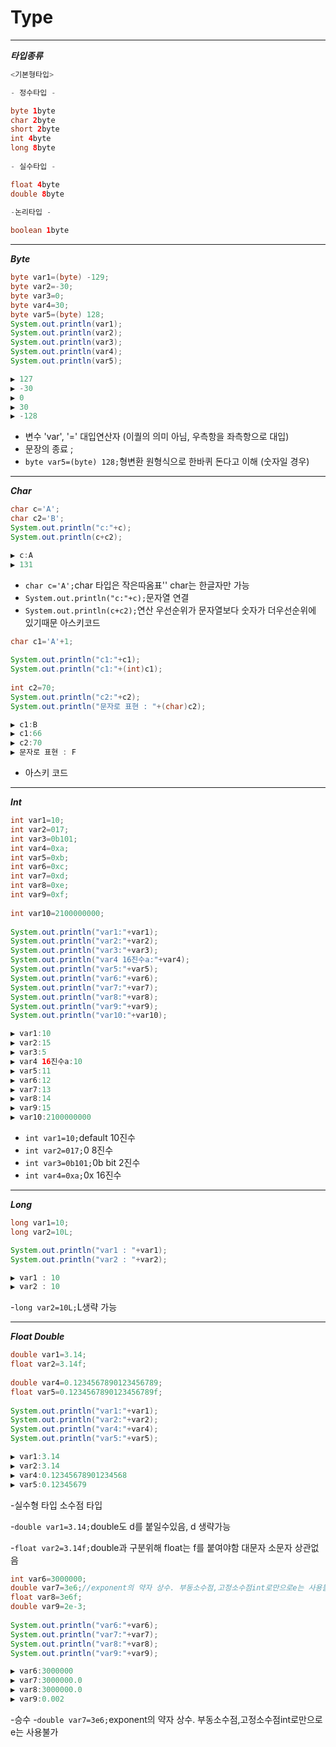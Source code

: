 # Type

***
***타입종류***

```java
<기본형타입>

- 정수타입 -

byte 1byte
char 2byte
short 2byte
int 4byte
long 8byte
		  
- 실수타입 -

float 4byte
double 8byte
		  
-논리타입 -

boolean 1byte
```
***
***Byte***
```java
byte var1=(byte) -129;
byte var2=-30;
byte var3=0;
byte var4=30;
byte var5=(byte) 128;
System.out.println(var1);
System.out.println(var2);
System.out.println(var3);
System.out.println(var4);
System.out.println(var5);

▶️ 127
▶️ -30
▶️ 0
▶️ 30
▶️ -128
```
- 변수 'var', '=' 대입연산자 (이퀄의 의미 아님, 우측항을 좌측항으로 대입)
- 문장의 종료 ;
- `byte var5=(byte) 128;`형변환 원형식으로 한바퀴 돈다고 이해 (숫자일 경우)

***
***Char***
```java
char c='A';
char c2='B';
System.out.println("c:"+c);
System.out.println(c+c2);

▶️ c:A
▶️ 131
```
- `char c='A';`char 타입은 작은따옴표'' char는 한글자만 가능
- `System.out.println("c:"+c);`문자열 연결
- `System.out.println(c+c2);`연산 우선순위가 문자열보다 숫자가 더우선순위에 있기때문 아스키코드

```java
char c1='A'+1;
		
System.out.println("c1:"+c1);
System.out.println("c1:"+(int)c1);
		
int c2=70;
System.out.println("c2:"+c2);
System.out.println("문자로 표현 : "+(char)c2);

▶️ c1:B
▶️ c1:66
▶️ c2:70
▶️ 문자로 표현 : F
```
- 아스키 코드

***
***Int***
```java
int var1=10;
int var2=017;
int var3=0b101; 
int var4=0xa;
int var5=0xb;
int var6=0xc;
int var7=0xd;
int var8=0xe;
int var9=0xf;
		
int var10=2100000000;
		
System.out.println("var1:"+var1);
System.out.println("var2:"+var2);
System.out.println("var3:"+var3);
System.out.println("var4 16진수a:"+var4);
System.out.println("var5:"+var5);
System.out.println("var6:"+var6);
System.out.println("var7:"+var7);
System.out.println("var8:"+var8);
System.out.println("var9:"+var9);
System.out.println("var10:"+var10);

▶️ var1:10
▶️ var2:15
▶️ var3:5
▶️ var4 16진수a:10
▶️ var5:11
▶️ var6:12
▶️ var7:13
▶️ var8:14
▶️ var9:15
▶️ var10:2100000000
```
- `int var1=10;`default 10진수
- `int var2=017;`0 8진수
- `int var3=0b101;`0b bit 2진수
- `int var4=0xa;`0x 16진수

***
***Long***
```java
long var1=10;
long var2=10L;

System.out.println("var1 : "+var1);
System.out.println("var2 : "+var2);

▶️ var1 : 10
▶️ var2 : 10
```
-`long var2=10L;`L생략 가능

***
***Float Double***
```java
double var1=3.14;
float var2=3.14f;
		
double var4=0.1234567890123456789;
float var5=0.1234567890123456789f;
		
System.out.println("var1:"+var1);
System.out.println("var2:"+var2);
System.out.println("var4:"+var4);
System.out.println("var5:"+var5);

▶️ var1:3.14
▶️ var2:3.14
▶️ var4:0.12345678901234568
▶️ var5:0.12345679
```
-실수형 타입 소수점 타입

-`double var1=3.14;`double도 d를 붙일수있음, d 생략가능

-`float var2=3.14f;`double과 구분위해 float는 f를 붙여야함 대문자 소문자 상관없음

```java
int var6=3000000;
double var7=3e6;//exponent의 약자 상수. 부동소수점,고정소수점int로만으로e는 사용불가
float var8=3e6f;
double var9=2e-3;
	
System.out.println("var6:"+var6);
System.out.println("var7:"+var7);
System.out.println("var8:"+var8);
System.out.println("var9:"+var9);

▶️ var6:3000000
▶️ var7:3000000.0
▶️ var8:3000000.0
▶️ var9:0.002
```
-승수
-`double var7=3e6;`exponent의 약자 상수. 부동소수점,고정소수점int로만으로e는 사용불가
